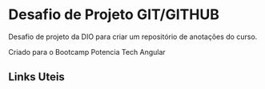 # Desafio de Projeto GIT/GITHUB
Desafio de projeto da DIO para criar um repositório de anotações do curso.

Criado para o Bootcamp Potencia Tech Angular

## Links Uteis
